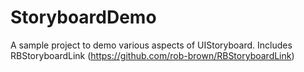 StoryboardDemo
==============

A sample project to demo various aspects of UIStoryboard. Includes RBStoryboardLink (https://github.com/rob-brown/RBStoryboardLink)

